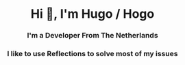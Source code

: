 <h1 align="center">Hi 👋, I'm Hugo / Hogo</h1>
<h3 align="center">I'm a Developer From The Netherlands</h3>
<h3 align="center">I like to use Reflections to solve most of my issues</h3>
